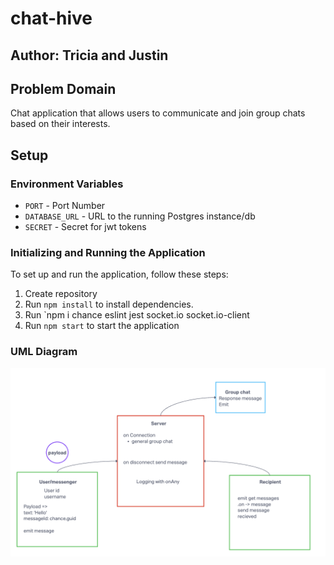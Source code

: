 # chat-hive

## Author: Tricia and Justin

## Problem Domain

Chat application that allows users to communicate and join group chats based on their interests.

## Setup

### Environment Variables

- `PORT` - Port Number
- `DATABASE_URL` - URL to the running Postgres instance/db
- `SECRET` - Secret for jwt tokens

### Initializing and Running the Application

To set up and run the application, follow these steps:

1. Create repository
3. Run `npm install` to install dependencies.
4. Run `npm i chance eslint jest socket.io socket.io-client
5. Run `npm start` to start the application

### UML Diagram

![Chat-Hive UML](./assets/lab14-UML.png)